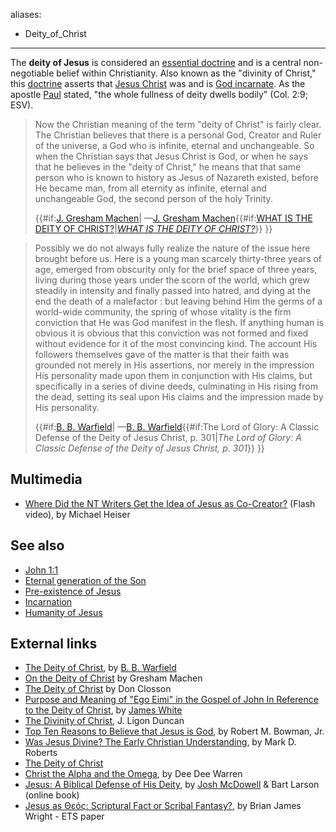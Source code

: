 aliases:
- Deity_of_Christ
---
The **deity of Jesus** is considered an
[essential doctrine](Essential_doctrines "Essential doctrines") and
is a central non-negotiable belief within Christianity. Also known
as the "divinity of Christ," this [doctrine](Doctrine "Doctrine")
asserts that [Jesus Christ](Jesus_Christ "Jesus Christ") was and is
[God incarnate](Incarnation_of_Christ "Incarnation of Christ"). As
the apostle [Paul](Paul "Paul") stated, "the whole fullness of
deity dwells bodily" (Col. 2:9; ESV).

> Now the Christian meaning of the term "deity of Christ" is fairly
> clear. The Christian believes that there is a personal God, Creator
> and Ruler of the universe, a God who is infinite, eternal and
> unchangeable. So when the Christian says that Jesus Christ is God,
> or when he says that he believes in the "deity of Christ," he means
> that that same person who is known to history as Jesus of Nazareth
> existed, before He became man, from all eternity as infinite,
> eternal and unchangeable God, the second person of the holy
> Trinity.
> 
> {{\#if:[J. Gresham Machen](J._Gresham_Machen "J. Gresham Machen")|
> —[J. Gresham Machen](J._Gresham_Machen "J. Gresham Machen"){{\#if:[WHAT IS THE DEITY OF CHRIST?](http://www.the-highway.com/deity1_Machen.html)|*[WHAT IS THE DEITY OF CHRIST?](http://www.the-highway.com/deity1_Machen.html)*}}
> }}

> Possibly we do not always fully realize the nature of the issue
> here brought before us. Here is a young man scarcely thirty-three
> years of age, emerged from obscurity only for the brief space of
> three years, living during those years under the scorn of the
> world, which grew steadily in intensity and finally passed into
> hatred, and dying at the end the death of a malefactor : but
> leaving behind Him the germs of a world-wide community, the spring
> of whose vitality is the firm conviction that He was God manifest
> in the flesh. If anything human is obvious it is obvious that this
> conviction was not formed and fixed without evidence for it of the
> most convincing kind. The account His followers themselves gave of
> the matter is that their faith was grounded not merely in His
> assertions, nor merely in the impression His personality made upon
> them in conjunction with His claims, but specifically in a series
> of divine deeds, culminating in His rising from the dead, setting
> its seal upon His claims and the impression made by His
> personality.
> 
> {{\#if:[B. B. Warfield](B._B._Warfield "B. B. Warfield")|
> —[B. B. Warfield](B._B._Warfield "B. B. Warfield"){{\#if:The Lord
> of Glory: A Classic Defense of the Deity of Jesus Christ, p.
> 301|*The Lord of Glory: A Classic Defense of the Deity of Jesus Christ, p. 301*}}
> }}


## Multimedia

-   [Where Did the NT Writers Get the Idea of Jesus as Co-Creator?](http://vimeo.com/8101130)
    (Flash video), by Michael Heiser

## See also

-   [John 1:1](http://www.theopedia.com/John_1:1 "John 1:1")
-   [Eternal generation of the Son](Eternal_generation_of_the_Son "Eternal generation of the Son")
-   [Pre-existence of Jesus](Pre-existence_of_Jesus "Pre-existence of Jesus")
-   [Incarnation](Incarnation "Incarnation")
-   [Humanity of Jesus](Humanity_of_Jesus "Humanity of Jesus")

## External links

-   [The Deity of Christ](http://blueletterbible.org/Comm/fundamentals/29.html),
    by [B. B. Warfield](B._B._Warfield "B. B. Warfield")
-   [On the Deity of Christ](http://www.the-highway.com/deityTOC_Machen.html)
    by Gresham Machen
-   [The Deity of Christ](http://www.leaderu.com/orgs/probe/docs/deityofx.html)
    by Don Closson
-   [Purpose and Meaning of "Ego Eimi" in the Gospel of John In Reference to the Deity of Christ](http://aomin.org/EGO.html),
    by [James White](James_White "James White")
-   [The Divinity of Christ](http://www.the-highway.com/divinity_Duncan.html),
    J. Ligon Duncan
-   [Top Ten Reasons to Believe that Jesus is God](http://www.apologetics.com/default.jsp?bodycontent=/articles/doctrinal_apologetics/bowman-jesusisgod.html),
    by Robert M. Bowman, Jr.
-   [Was Jesus Divine? The Early Christian Understanding](http://www.markdroberts.com/htmfiles/resources/jesusdivineprint.htm),
    by Mark D. Roberts
-   [The Deity of Christ](http://www.apocalipsis.org/deity.htm)
-   [Christ the Alpha and the Omega](http://www.tektonics.org/guest/ddwao.html),
    by Dee Dee Warren
-   [Jesus: A Biblical Defense of His Deity](http://www.greatcom.org/resources/jesus_and_his_diety/default.htm),
    by [Josh McDowell](Josh_McDowell "Josh McDowell") & Bart Larson
    (online book)
-   [Jesus as Θεός: Scriptural Fact or Scribal Fantasy?](http://www.bible.org/assets/powerpoint/wright_jesusasgod.pdf),
    by Brian James Wright - ETS paper



